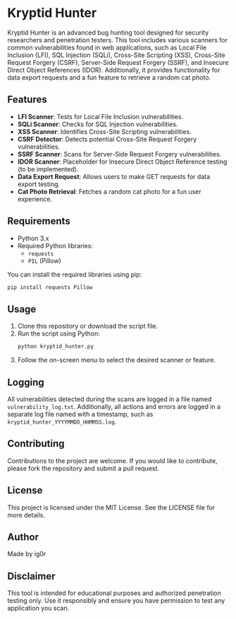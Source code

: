# Kryptid Hunter

Kryptid Hunter is an advanced bug hunting tool designed for security researchers and penetration testers. This tool includes various scanners for common vulnerabilities found in web applications, such as Local File Inclusion (LFI), SQL Injection (SQLi), Cross-Site Scripting (XSS), Cross-Site Request Forgery (CSRF), Server-Side Request Forgery (SSRF), and Insecure Direct Object References (IDOR). Additionally, it provides functionality for data export requests and a fun feature to retrieve a random cat photo.

## Features

- **LFI Scanner**: Tests for Local File Inclusion vulnerabilities.
- **SQLi Scanner**: Checks for SQL Injection vulnerabilities.
- **XSS Scanner**: Identifies Cross-Site Scripting vulnerabilities.
- **CSRF Detector**: Detects potential Cross-Site Request Forgery vulnerabilities.
- **SSRF Scanner**: Scans for Server-Side Request Forgery vulnerabilities.
- **IDOR Scanner**: Placeholder for Insecure Direct Object Reference testing (to be implemented).
- **Data Export Request**: Allows users to make GET requests for data export testing.
- **Cat Photo Retrieval**: Fetches a random cat photo for a fun user experience.

## Requirements

- Python 3.x
- Required Python libraries:
  - `requests`
  - `PIL` (Pillow)

You can install the required libraries using pip:

```bash
pip install requests Pillow
```

## Usage

1. Clone this repository or download the script file.
2. Run the script using Python:
   ```bash
   python kryptid_hunter.py
   ```
3. Follow the on-screen menu to select the desired scanner or feature.

## Logging

All vulnerabilities detected during the scans are logged in a file named `vulnerability_log.txt`. Additionally, all actions and errors are logged in a separate log file named with a timestamp, such as `kryptid_hunter_YYYYMMDD_HHMMSS.log`.

## Contributing

Contributions to the project are welcome. If you would like to contribute, please fork the repository and submit a pull request.

## License

This project is licensed under the MIT License. See the LICENSE file for more details.

## Author

Made by ig0r

## Disclaimer

This tool is intended for educational purposes and authorized penetration testing only. Use it responsibly and ensure you have permission to test any application you scan.
